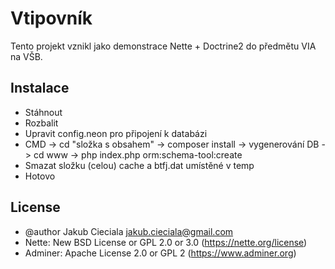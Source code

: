 Vtipovník
=============

Tento projekt vznikl jako demonstrace Nette + Doctrine2 do předmětu VIA na VŠB.

Instalace
----------

- Stáhnout
- Rozbalit
- Upravit config.neon pro připojení k databázi
- CMD -> cd "složka s obsahem" -> composer install
        -> vygenerování DB -> cd www -> php index.php orm:schema-tool:create
- Smazat složku (celou) cache a btfj.dat umístěné v temp
- Hotovo

License
-------
- @author Jakub Cieciala <jakub.cieciala@gmail.com>
- Nette: New BSD License or GPL 2.0 or 3.0 (https://nette.org/license)
- Adminer: Apache License 2.0 or GPL 2 (https://www.adminer.org)
